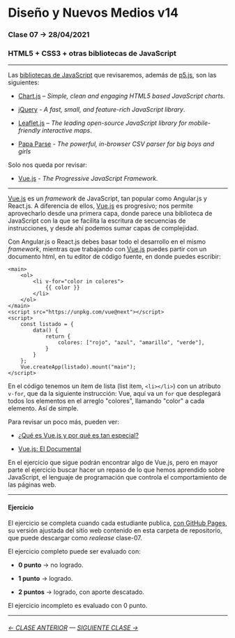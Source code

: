 # Diseño y Nuevos Medios v14 

### Clase 07 → 28/04/2021

### HTML5 + CSS3 + otras bibliotecas de JavaScript

- - - - - - - - - - 

Las [bibliotecas de JavaScript](https://en.wikipedia.org/wiki/List_of_JavaScript_libraries) que revisaremos, además de [p5.js](https://p5js.org/es/), son las siguientes:

- [Chart.js](https://www.chartjs.org/) – *Simple, clean and engaging HTML5 based JavaScript charts*.

- [jQuery](https://jquery.com/) - *A fast, small, and feature-rich JavaScript library*.

- [Leaflet.js](https://leafletjs.com/) – *The leading open-source JavaScript library for mobile-friendly interactive maps*.

- [Papa Parse](https://www.papaparse.com/) - *The powerful, in-browser CSV parser for big boys and girls*

Solo nos queda por revisar:

- [Vue.js](https://v3.vuejs.org/) - *The Progressive JavaScript Framework.*

- - - - - - -

[Vue.js](https://v3.vuejs.org/) es un *framework* de JavaScript, tan popular como Angular.js y React.js. A diferencia de ellos, [Vue.js](https://v3.vuejs.org/) es progresivo; nos permite aprovecharlo desde una primera capa, donde parece una biblioteca de JavaScript con la que se facilita la escritura de secuencias de instrucciones, y desde ahí podemos sumar capas de complejidad.

Con Angular.js o React.js debes basar todo el desarrollo en el mismo *framework*, mientras que trabajando con [Vue.js](https://v3.vuejs.org/) puedes partir con un documento html, en tu editor de código fuente, en donde puedes escribir:

```
<main>
    <ol>
        <li v-for="color in colores">
            {{ color }}
        </li>
    </ol>
</main>
<script src="https://unpkg.com/vue@next"></script>
<script>
    const listado = {
        data() {
            return {
                colores: ["rojo", "azul", "amarillo", "verde"],
            }
        }
    };
    Vue.createApp(listado).mount("main");
</script>
```

En el código tenemos un ítem de lista (list item, `<li></li>`) con un atributo `v-for`, que da la siguiente instrucción: Vue, aquí va un `for` que desplegará todos los elementos en el arreglo "colores", llamando "color" a cada elemento. Así de simple.

Para revisar un poco más, pueden ver:

- [¿Qué es Vue.js y por qué es tan especial?](https://www.youtube.com/watch?v=AqesL138vMA)

- [Vue.js: El Documental](https://www.youtube.com/watch?v=OrxmtDw4pVI)

En el ejercicio que sigue podrán encontrar algo de Vue.js, pero en mayor parte el ejercicio buscar hacer un repaso de lo que hemos aprendido sobre JavaScript, el lenguaje de programación que controla el comportamiento de las páginas web. 

- - - - - - - 

#### Ejercicio

El ejercicio se completa cuando cada estudiante publica, [con GitHub Pages](https://docs.github.com/es/free-pro-team@latest/github/working-with-github-pages/configuring-a-publishing-source-for-your-github-pages-site), su versión ajustada del sitio web contenido en esta carpeta de repositorio, que puede descargar como *realease* clase-07.

El ejercicio completo puede ser evaluado con:

- **0 punto** → no logrado.

- **1 punto** → logrado.

- **2 puntos** → logrado, con aporte descatado.

El ejercicio incompleto es evaluado con 0 punto.

- - - - - - - 

###### [← CLASE ANTERIOR](https://github.com/profesorfaco/dno037-2021/tree/main/clase-06) — [SIGUIENTE CLASE →](https://github.com/profesorfaco/dno037-2021/tree/main/clase-08)
